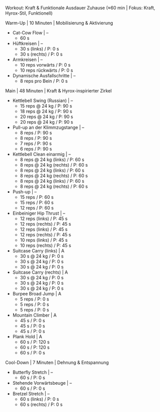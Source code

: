 Workout: Kraft & Funktionale Ausdauer Zuhause (≈60 min | Fokus: Kraft, Hyrox-Stil, Funktionell)

Warm-Up | 10 Minuten | Mobilisierung & Aktivierung
- Cat-Cow Flow | –
    - 60 s
- Hüftkreisen | –
    - 30 s (links) / P: 0 s
    - 30 s (rechts) / P: 0 s
- Armkreisen | –
    - 10 reps vorwärts / P: 0 s
    - 10 reps rückwärts / P: 0 s
- Dynamische Ausfallschritte | –
    - 8 reps pro Bein / P: 0 s

Main | 48 Minuten | Kraft & Hyrox-inspirierter Zirkel
- Kettlebell Swing (Russian) | –
    - 15 reps @ 24 kg / P: 90 s
    - 18 reps @ 24 kg / P: 90 s
    - 20 reps @ 24 kg / P: 90 s
    - 20 reps @ 24 kg / P: 90 s
- Pull-up an der Klimmzugstange | –
    - 8 reps / P: 90 s
    - 8 reps / P: 90 s
    - 7 reps / P: 90 s
    - 6 reps / P: 90 s
- Kettlebell Clean einarmig | –
    - 8 reps @ 24 kg (links) / P: 60 s
    - 8 reps @ 24 kg (rechts) / P: 60 s
    - 8 reps @ 24 kg (links) / P: 60 s
    - 8 reps @ 24 kg (rechts) / P: 60 s
    - 8 reps @ 24 kg (links) / P: 60 s
    - 8 reps @ 24 kg (rechts) / P: 60 s
- Push-up | –
    - 15 reps / P: 60 s
    - 15 reps / P: 60 s
    - 12 reps / P: 60 s
- Einbeiniger Hip Thrust | –
    - 12 reps (links) / P: 45 s
    - 12 reps (rechts) / P: 45 s
    - 12 reps (links) / P: 45 s
    - 12 reps (rechts) / P: 45 s
    - 10 reps (links) / P: 45 s
    - 10 reps (rechts) / P: 45 s
- Suitcase Carry (links) | A
    - 30 s @ 24 kg / P: 0 s
    - 30 s @ 24 kg / P: 0 s
    - 30 s @ 24 kg / P: 0 s
- Suitcase Carry (rechts) | A
    - 30 s @ 24 kg / P: 0 s
    - 30 s @ 24 kg / P: 0 s
    - 30 s @ 24 kg / P: 0 s
- Burpee Broad Jump | A
    - 5 reps / P: 0 s
    - 5 reps / P: 0 s
    - 5 reps / P: 0 s
- Mountain Climber | A
    - 45 s / P: 0 s
    - 45 s / P: 0 s
    - 45 s / P: 0 s
- Plank Hold | A
    - 60 s / P: 120 s
    - 60 s / P: 120 s
    - 60 s / P: 0 s

Cool-Down | 7 Minuten | Dehnung & Entspannung
- Butterfly Stretch | –
    - 60 s / P: 0 s
- Stehende Vorwärtsbeuge | –
    - 60 s / P: 0 s
- Bretzel Stretch | –
    - 60 s (links) / P: 0 s
    - 60 s (rechts) / P: 0 s